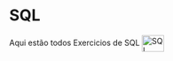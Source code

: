 # SQL

  Aqui estão todos Exercicios de SQL <img align="center" alt="SQL" height="30" width="40" src="https://cdn.jsdelivr.net/gh/devicons/devicon/icons/mysql/mysql-original.svg" />
